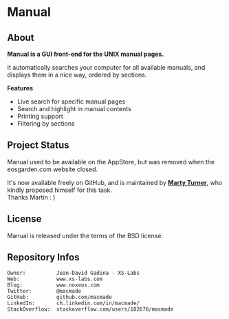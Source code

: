 Manual
======

About
-----

**Manual is a GUI front-end for the UNIX manual pages.**

It automatically searches your computer for all available manuals, and displays them in a nice way, ordered by sections.

**Features**
 - Live search for specific manual pages
 - Search and highlight in manual contents
 - Printing support
 - Filtering by sections

Project Status
--------------

Manual used to be available on the AppStore, but was removed when the eosgarden.com website closed.

It's now available freely on GitHub, and is maintained by [**Marty Turner**](au.linkedin.com/in/martyturner), who kindly proposed himself for this task.  
Thanks Martin : )

License
-------

Manual is released under the terms of the BSD license.

Repository Infos
----------------

    Owner:			Jean-David Gadina - XS-Labs
    Web:			www.xs-labs.com
    Blog:			www.noxeos.com
    Twitter:		@macmade
    GitHub:			github.com/macmade
    LinkedIn:		ch.linkedin.com/in/macmade/
    StackOverflow:	stackoverflow.com/users/182676/macmade

